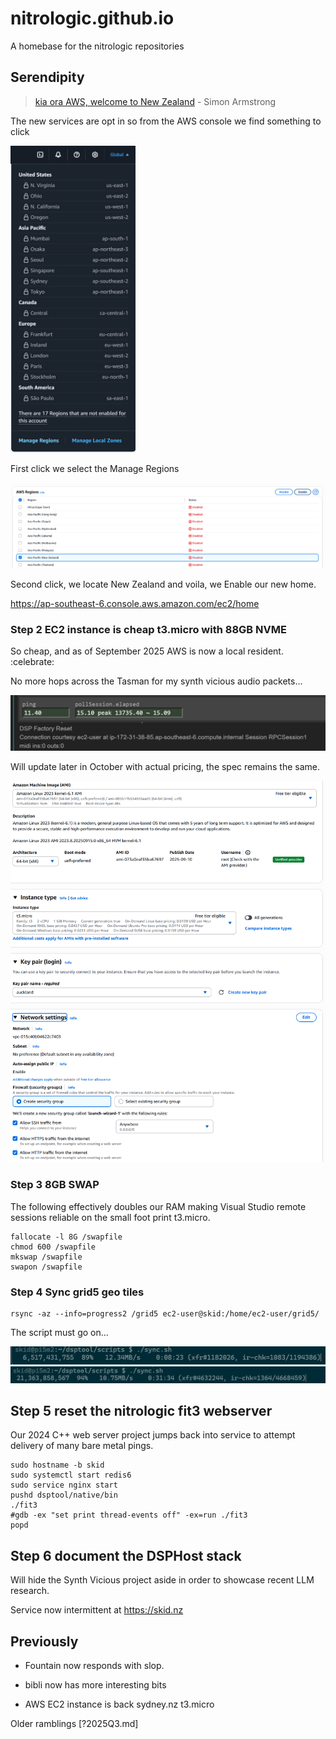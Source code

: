 # nitrologic.github.io

A homebase for the nitrologic repositories

## Serendipity

> [kia ora AWS, welcome to New Zealand](https://aws.amazon.com/blogs/aws/now-open-aws-asia-pacific-new-zealand-region/) - Simon Armstrong

The new services are opt in so from the AWS console we find something to click

<img src="media/enablenewzealand1.png" alt="drawing" width="200"/>

First click we select the Manage Regions

![enable2](media/enablenewzealand2.png)

Second click, we locate New Zealand and voila, we Enable our new home.

https://ap-southeast-6.console.aws.amazon.com/ec2/home

### Step 2 EC2 instance is cheap t3.micro with 88GB NVME

So cheap, and as of September 2025 AWS is now a local resident. :celebrate:

No more hops across the Tasman for my synth vicious audio packets...

![ping](media/pingsoutheast6.png)

Will update later in October with actual pricing, the spec remains the same.

![bits](media/awsec2bits.png)

### Step 3 8GB SWAP

The following effectively doubles our RAM making Visual Studio remote sessions reliable on the small foot print t3.micro.

```
fallocate -l 8G /swapfile
chmod 600 /swapfile
mkswap /swapfile
swapon /swapfile
```

### Step 4 Sync grid5 geo tiles

```
rsync -az --info=progress2 /grid5 ec2-user@skid:/home/ec2-user/grid5/
```

The script must go on...

![rsync](media/sync1a.png)
![rsync](media/sync1b.png)

## Step 5 reset the nitrologic fit3 webserver

Our 2024 C++ web server project jumps back into service to attempt delivery of many bare metal pings.

```
sudo hostname -b skid
sudo systemctl start redis6
sudo service nginx start
pushd dsptool/native/bin
./fit3
#gdb -ex "set print thread-events off" -ex=run ./fit3
popd
```

## Step 6 document the DSPHost stack

Will hide the Synth Vicious project aside in order to showcase recent LLM research.

Service now intermittent at https://skid.nz


## Previously

* Fountain now responds with slop.

* bibli now has more interesting bits

* AWS EC2 instance is back sydney.nz t3.micro

Older ramblings [?2025Q3.md]
